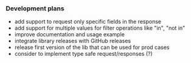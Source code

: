 ### Development plans
* add support to request only specific fields in the response
* add support for multiple values for filter operations like "in", "not in"
* improve documentation and usage example
* integrate library releases with GitHub releases
* release first version of the lib that can be used for prod cases 
* consider to implement type safe request/responses (?) 